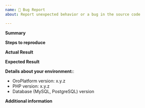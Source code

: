 ```yaml
---
name: 🐛 Bug Report
about: Report unexpected behavior or a bug in the source code 

---
```


**Summary**  
<!-- Description of the issue -->

**Steps to reproduce**  
<!-- Actions required to reproduce the issue  -->

**Actual Result**
<!-- Description of an actual behavior -->

**Expected Result**  
<!-- Suggestions for correct behavior -->

**Details about your environment:**:
- OroPlatform version: x.y.z
- PHP version: x.y.z
- Database (MySQL, PostgreSQL) version
<!--- 
- [Optional] Server operating system (Windows, Ubuntu, CentOS, RHEL, Fedora, other Linux OS) version and bitness (32-bit, 64-bit)
- [Optional] Installed extensions and any added customizations
- [Optional] Web-server (Apache, Nginx) version and PHP setup method (as a module, or PHP-FPM)
- [Optional] Client operating system (Windows, Linux, MacOS, iOS, Android) version
- [Optional] Client browser and its version
-->
**Additional information**  
<!-- [Optional] Screenshots or relevant excerpts from the web-server and application log files. -->

<!-- For best practices and an issue report example, see https://doc.oroinc.com/community/issues/ -->